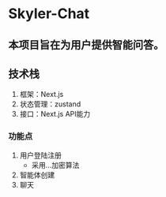 # Skyler-Chat

## 本项目旨在为用户提供智能问答。

## 技术栈
1. 框架：Next.js
2. 状态管理：zustand
3. 接口：Next.js API能力


### 功能点
1. 用户登陆注册
   - 采用...加密算法
2. 智能体创建
3. 聊天